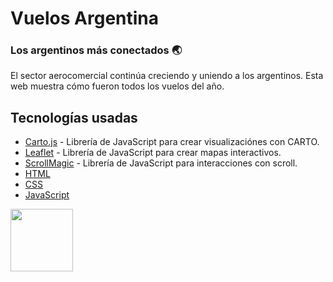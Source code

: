 # Vuelos Argentina 

### Los argentinos más conectados 🌏
El sector aerocomercial continúa creciendo y uniendo a los argentinos. Esta web muestra cómo fueron todos los vuelos del año.



## Tecnologías usadas 

- [Carto.js](https://carto.com/docs/carto-engine/carto-js/) - Librería de JavaScript para crear visualizaciónes con CARTO.
- [Leaflet](https://leafletjs.com/) - Librería de JavaScript para crear mapas interactivos.
- [ScrollMagic](http://scrollmagic.io/) - Librería de JavaScript para interacciones con scroll.
- [HTML](#)
- [CSS](#) 
- [JavaScript](#)

<img src="https://www.nacion.com/gnfactory/LNC/GNF/2017/03/29/0013/img/avion.gif" height="100" />
